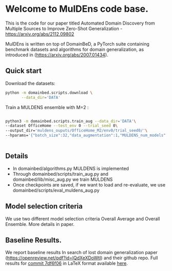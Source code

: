 # Welcome to MulDEns code base.

This is the code for our paper titled  Automated Domain Discovery from Multiple Sources to Improve Zero-Shot Generalization - https://arxiv.org/abs/2112.09802

MulDEns is written on top of DomainBeD, a PyTorch suite containing benchmark datasets and algorithms for domain generalization, as introduced in (https://arxiv.org/abs/2007.01434).



## Quick start

Download the datasets:

```sh
python -m domainbed.scripts.download \
       --data_dir='DATA'
```

Train a MULDENS ensemble with M=2 :

```sh

python3 -m domainbed.scripts.train_aug --data_dir='DATA'\
--dataset OfficeHome --test_env 0 --trial_seed 0\
--output_dir='muldens_ouputs/OfficeHome_M2/env0/trial_seed0/'\
--hparams='{"batch_size":32,"data_augmentation":1,"MULDENS_num_models":2}' 
    
```

## Details
* In domainbed/algorithms.py MULDENS is implemented
* Through domainbed/scripts/train_aug.py and domainbed/lib/misc_aug.py we train MULDENS
* Once checkpoints are saved, if we want to load and re-evaluate, we use domainbed/scripts/eval_muldens_aug.py

## Model selection criteria

We use two different model selection criteria Overall Average and Overall Ensemble. More details in paper.


## Baseline Results.
We report baseline results In search of lost domain generalization paper (https://openreview.net/pdf?id=lQdXeXDoWtI) and their github repo.
Full results for [commit 7df6f06](https://github.com/facebookresearch/DomainBed/tree/7df6f06a6f9062284812a3f174c306218932c5e4) in LaTeX format available [here](domainbed/results/2020_10_06_7df6f06/results.tex).



